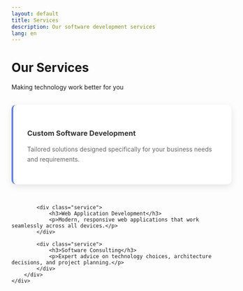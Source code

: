```yaml
---
layout: default
title: Services
description: Our software development services
lang: en
---
```


<div class="page-header">
    <div class="container">
        <h1>Our Services</h1>
        <p>Making technology work better for you</p>
    </div>
</div>

<div class="content-section">
    <div class="container">
        <div class="services-grid">
            <div class="service">
                <h3>Custom Software Development</h3>
                <p>Tailored solutions designed specifically for your business needs and requirements.</p>
            </div>
            
            <div class="service">
                <h3>Web Application Development</h3>
                <p>Modern, responsive web applications that work seamlessly across all devices.</p>
            </div>
            
            <div class="service">
                <h3>Software Consulting</h3>
                <p>Expert advice on technology choices, architecture decisions, and project planning.</p>
            </div>
        </div>
    </div>
</div>

<style>
.services-grid {
    display: grid;
    grid-template-columns: repeat(auto-fit, minmax(300px, 1fr));
    gap: 2rem;
    margin-top: 2rem;
}

.service {
    background: white;
    padding: 2rem;
    border-radius: 10px;
    box-shadow: 0 5px 15px rgba(0, 0, 0, 0.1);
    border-left: 4px solid #667eea;
}

.service h3 {
    color: #333;
    margin-bottom: 1rem;
}

.service p {
    color: #666;
    line-height: 1.6;
}
</style>